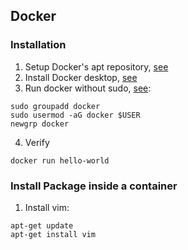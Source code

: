 ## Docker

### Installation
1. Setup Docker's apt repository, [see](https://docs.docker.com/engine/install/ubuntu/#install-using-the-repository)
2. Install Docker desktop, [see](https://docs.docker.com/desktop/install/linux/ubuntu/)
3. Run docker without sudo, [see](https://docs.docker.com/engine/install/linux-postinstall/):
```
sudo groupadd docker
sudo usermod -aG docker $USER
newgrp docker
```
4. Verify
```
docker run hello-world
```

### Install Package inside a container
1. Install vim:
```
apt-get update
apt-get install vim
```
